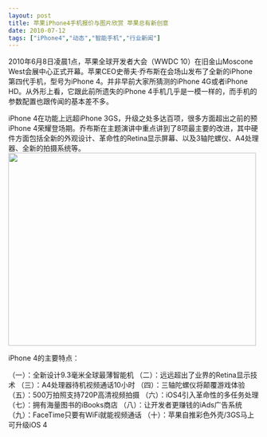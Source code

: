 ```yaml
---
layout: post
title: 苹果iPhone4手机报价与图片欣赏 苹果总有新创意		
date: 2010-07-12
tags: ["iPhone4","动态","智能手机","行业新闻"]
---
```


2010年6月8日凌晨1点，苹果全球开发者大会（WWDC 10）在旧金山Moscone West会展中心正式开幕。苹果CEO史蒂夫·乔布斯在会场山发布了全新的iPhone第四代手机，型号为iPhone 4。并非早前大家所猜测的iPhone 4G或者iPhone HD。从外形上看，它跟此前所遗失的iPhone 4手机几乎是一模一样的，而手机的参数配置也跟传闻的基本差不多。

iPhone 4在功能上远超iPhone 3GS，升级之处多达百项，很多方面超出之前的预iPhone 4荣耀登场期。乔布斯在主题演讲中重点讲到了8项最主要的改进，其中硬件方面包括全新的外观设计、革命性的Retina显示屏幕、以及3轴陀螺仪、A4处理器、全新的拍摄系统等。
<a href="iPhone4.jpg"><img class="alignnone size-full wp-image-259" title="iPhone4" src="http://www.saqqdy.com/wp-content/uploads/2010/09/iPhone4.jpg" alt="" width="497" height="387" /></a>

iPhone 4的主要特点：

（一）：全新设计9.3毫米全球最薄智能机
（二）：远远超出了业界的Retina显示技术
（三）：A4处理器待机视频通话10小时
（四）：三轴陀螺仪将颠覆游戏体验
（五）：500万拍照支持720P高清视频拍摄
（六）：iOS4引入革命性的多任务处理
（七）：拥有海量图书的iBooks商店
（八）：让开发者更赚钱的iAds广告系统
（九）：FaceTime只要有WiFi就能视频通话
（十）：苹果自推彩色外壳/3GS马上可升级iOS 4		